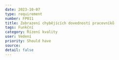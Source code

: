 ```yaml
---
date: 2023-10-07
type: requirement
number: FP011
title: Zobrazení chybějících dovedností pracovníků
tags: Funkční
category: Řízení kvality
user: Vedení
priority: Should have
source: 
detail: false
---
```


